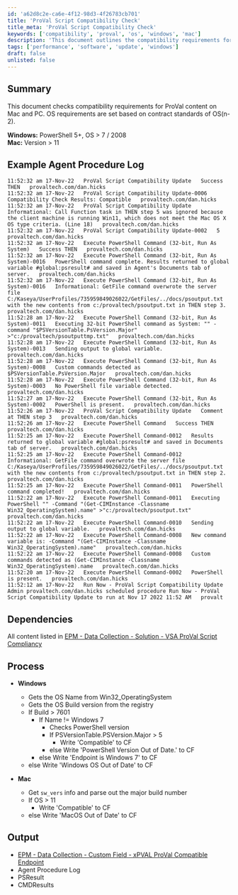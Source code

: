 ```yaml
---
id: 'a62d8c2e-ca6e-4f12-98d3-4f26783cb701'
title: 'ProVal Script Compatibility Check'
title_meta: 'ProVal Script Compatibility Check'
keywords: ['compatibility', 'proval', 'os', 'windows', 'mac']
description: 'This document outlines the compatibility requirements for ProVal content on Mac and PC, detailing the necessary OS versions and PowerShell requirements for successful execution. It includes example logs from agent procedures, dependencies, and the processing steps involved in determining compatibility.'
tags: ['performance', 'software', 'update', 'windows']
draft: false
unlisted: false
---
```


## Summary

This document checks compatibility requirements for ProVal content on Mac and PC. OS requirements are set based on contract standards of OS(n-2).

**Windows:** PowerShell 5+, OS > 7 / 2008  
**Mac:** Version > 11

## Example Agent Procedure Log

```
11:52:32 am 17-Nov-22   ProVal Script Compatibility Update   Success THEN   provaltech.com/dan.hicks  
11:52:32 am 17-Nov-22   ProVal Script Compatibility Update-0006   Compatibility Check Results: Compatible   provaltech.com/dan.hicks  
11:52:32 am 17-Nov-22   ProVal Script Compatibility Update   Informational: Call Function task in THEN step 5 was ignored because the client machine is running Win11, which does not meet the Mac OS X OS type criteria. (Line 18)   provaltech.com/dan.hicks  
11:52:32 am 17-Nov-22   ProVal Script Compatibility Update-0002   5   provaltech.com/dan.hicks  
11:52:32 am 17-Nov-22   Execute PowerShell Command (32-bit, Run As System)   Success THEN   provaltech.com/dan.hicks  
11:52:32 am 17-Nov-22   Execute PowerShell Command (32-bit, Run As System)-0016   PowerShell command complete. Results returned to global variable #global:psresult# and saved in Agent's Documents tab of server.   provaltech.com/dan.hicks  
11:52:32 am 17-Nov-22   Execute PowerShell Command (32-bit, Run As System)-0016   Informational: GetFile command overwrote the server file C:/Kaseya/UserProfiles/735959849026022/GetFiles/../docs/psoutput.txt with the new contents from c:/provaltech/psoutput.txt in THEN step 3.   provaltech.com/dan.hicks  
11:52:28 am 17-Nov-22   Execute PowerShell Command (32-bit, Run As System)-0011   Executing 32-bit PowerShell command as System: "" -command "$PSVersionTable.PsVersion.Major" >"c:/provaltech/psoutputtmp.txt"   provaltech.com/dan.hicks  
11:52:28 am 17-Nov-22   Execute PowerShell Command (32-bit, Run As System)-0013   Sending output to global variable.   provaltech.com/dan.hicks  
11:52:28 am 17-Nov-22   Execute PowerShell Command (32-bit, Run As System)-0008   Custom commands detected as $PSVersionTable.PsVersion.Major   provaltech.com/dan.hicks  
11:52:28 am 17-Nov-22   Execute PowerShell Command (32-bit, Run As System)-0003   No PowerShell file variable detected.   provaltech.com/dan.hicks  
11:52:27 am 17-Nov-22   Execute PowerShell Command (32-bit, Run As System)-0002   PowerShell is present.   provaltech.com/dan.hicks  
11:52:26 am 17-Nov-22   ProVal Script Compatibility Update   Comment at THEN step 3   provaltech.com/dan.hicks  
11:52:26 am 17-Nov-22   Execute PowerShell Command   Success THEN   provaltech.com/dan.hicks  
11:52:25 am 17-Nov-22   Execute PowerShell Command-0012   Results returned to global variable #global:psresult# and saved in Documents tab of server.   provaltech.com/dan.hicks  
11:52:25 am 17-Nov-22   Execute PowerShell Command-0012   Informational: GetFile command overwrote the server file C:/Kaseya/UserProfiles/735959849026022/GetFiles/../docs/psoutput.txt with the new contents from c:/provaltech/psoutput.txt in THEN step 2.   provaltech.com/dan.hicks  
11:52:25 am 17-Nov-22   Execute PowerShell Command-0011   PowerShell command completed!   provaltech.com/dan.hicks  
11:52:22 am 17-Nov-22   Execute PowerShell Command-0011   Executing PowerShell "" -Command "(Get-CIMInstance -Classname Win32_OperatingSystem).name" >"c:/provaltech/psoutput.txt"   provaltech.com/dan.hicks  
11:52:22 am 17-Nov-22   Execute PowerShell Command-0010   Sending output to global variable.   provaltech.com/dan.hicks  
11:52:22 am 17-Nov-22   Execute PowerShell Command-0008   New command variable is: -Command "(Get-CIMInstance -Classname Win32_OperatingSystem).name"   provaltech.com/dan.hicks  
11:52:22 am 17-Nov-22   Execute PowerShell Command-0008   Custom commands detected as (Get-CIMInstance -Classname Win32_OperatingSystem).name   provaltech.com/dan.hicks  
11:52:20 am 17-Nov-22   Execute PowerShell Command-0002   PowerShell is present.   provaltech.com/dan.hicks  
11:52:12 am 17-Nov-22   Run Now - ProVal Script Compatibility Update   Admin provaltech.com/dan.hicks scheduled procedure Run Now - ProVal Script Compatibility Update to run at Nov 17 2022 11:52 AM   provalt
```

## Dependencies

All content listed in [EPM - Data Collection - Solution - VSA ProVal Script Compliancy](<../../solutions/VSA Proval Script Compliancy.md>)

## Process

- **Windows**
  - Gets the OS Name from Win32_OperatingSystem
  - Gets the OS Build version from the registry
  - If Build > 7601
    - If Name != Windows 7
      - Checks PowerShell version
      - If PSVersionTable.PSVersion.Major > 5
        - Write 'Compatible' to CF
      - else Write 'PowerShell Version Out of Date.' to CF
    - else Write 'Endpoint is Windows 7' to CF
  - else Write 'Windows OS Out of Date' to CF

- **Mac**
  - Get `sw_vers` info and parse out the major build number
  - If OS > 11
    - Write 'Compatible' to CF
  - else Write 'MacOS Out of Date' to CF

## Output

- [EPM - Data Collection - Custom Field - xPVAL ProVal Compatible Endpoint](<../custom-fields/xPVAL ProVal Compatible Endpoint.md>)
- Agent Procedure Log
- PSResult
- CMDResults
